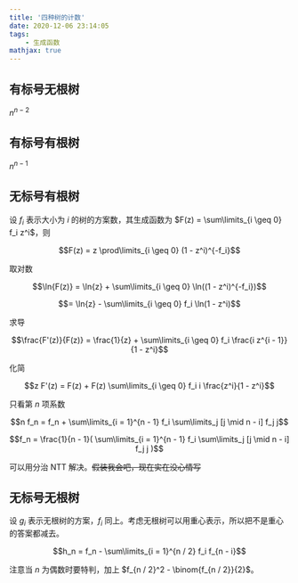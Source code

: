 ```yaml
---
title: '四种树的计数'
date: 2020-12-06 23:14:05
tags: 
    - 生成函数
mathjax: true
---
```


## 有标号无根树

$n^{n - 2}$

## 有标号有根树

$n^{n - 1}$

## 无标号有根树

设 $f_i$ 表示大小为 $i$ 的树的方案数，其生成函数为 $F(z) = \sum\limits_{i \geq 0} f_i z^i$，则

$$F(z) = z \prod\limits_{i \geq 0} (1 - z^i)^{-f_i}$$

取对数

$$\ln{F(z)} = \ln{z} + \sum\limits_{i \geq 0} \ln((1 - z^i)^{-f_i})$$

$$= \ln{z} - \sum\limits_{i \geq 0} f_i \ln(1 - z^i)$$

求导

$$\frac{F'(z)}{F(z)} = \frac{1}{z} + \sum\limits_{i \geq 0} f_i \frac{i z^{i - 1}}{1 - z^i}$$

化简

$$z F'(z) = F(z) + F(z) \sum\limits_{i \geq 0} f_i i \frac{z^i}{1 - z^i}$$

只看第 $n$ 项系数

$$n f_n = f_n + \sum\limits_{i = 1}^{n - 1} f_i  \sum\limits_j [j \mid n - i] f_j j$$

$$f_n = \frac{1}{n - 1}( \sum\limits_{i = 1}^{n - 1} f_i \sum\limits_j [j \mid n - i] f_j j )$$

可以用分治 NTT 解决。~~假装我会吧，现在实在没心情写~~

## 无标号无根树

设 $g_i$ 表示无根树的方案，$f_i$ 同上。考虑无根树可以用重心表示，所以把不是重心的答案都减去。

$$h_n = f_n - \sum\limits_{i = 1}^{n / 2} f_i f_{n - i}$$

注意当 $n$ 为偶数时要特判，加上 $f_{n / 2}^2 - \binom{f_{n / 2}}{2}$。